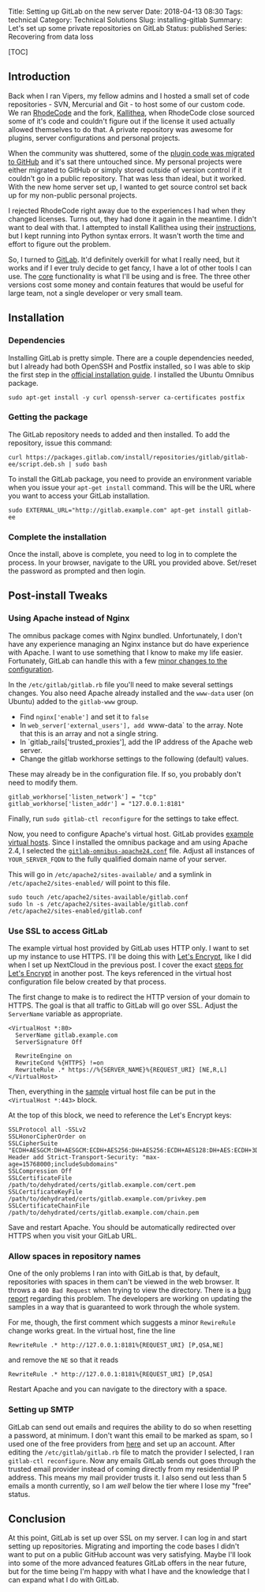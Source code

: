 Title: Setting up GitLab on the new server
Date: 2018-04-13 08:30
Tags: technical
Category: Technical Solutions
Slug: installing-gitlab
Summary: Let's set up some private repositories on GitLab
Status: published
Series: Recovering from data loss

[TOC]

## Introduction

Back when I ran Vipers, my fellow admins and I hosted a small set of code repositories -
SVN, Mercurial and Git - to host some of our custom code. We ran [RhodeCode][rhode] and
the fork, [Kallithea][kallithea], when RhodeCode close sourced some of it's code and
couldn't figure out if the license it used actually allowed themselves to do that. A private
repository was awesome for plugins, server configurations and personal projects.

When the community was shuttered, some of the [plugin code was migrated to GitHub][plugins] and it's
sat there untouched since. My personal projects were either migrated to GitHub or
simply stored outside of version control if it couldn't go in a public repository. That was
less than ideal, but it worked. With the new home server set up, I wanted to get source control set
back up for my non-public personal projects.

I rejected RhodeCode right away due to the experiences I had when they changed licenses. Turns out,
they had done it again in the meantime. I didn't want to deal with that. I attempted to install
Kallithea using their [instructions][1], but I kept running into Python syntax errors. It wasn't
worth the time and effort to figure out the problem.

So, I turned to [GitLab][2]. It'd definitely overkill for what I really need, but it works and
if I ever truly decide to get fancy, I have a lot of other tools I can use. The [core][3] functionality
is what I'll be using and is free. The three other versions cost some money and contain features that
would be useful for large team, not a single developer or very small team.

## Installation

### Dependencies 

Installing GitLab is pretty simple. There are a couple dependencies needed, but I already had both OpenSSH 
and Postfix installed, so I was able to skip the first step in the [official installation guide][4]. I installed
the Ubuntu Omnibus package.

    sudo apt-get install -y curl openssh-server ca-certificates postfix

### Getting the package

The GitLab repository needs to added and then installed. To add the repository, issue this command:

    curl https://packages.gitlab.com/install/repositories/gitlab/gitlab-ee/script.deb.sh | sudo bash

To install the GitLab package, you need to provide an environment variable when you issue your
`apt-get install` command. This will be the URL where you want to access your GitLab installation.

    sudo EXTERNAL_URL="http://gitlab.example.com" apt-get install gitlab-ee

### Complete the installation

Once the install, above is complete, you need to log in to complete the process. In your browser,
navigate to the URL you provided above. Set/reset the password as prompted and then login. 

## Post-install Tweaks

### Using Apache instead of Nginx

The omnibus package comes with Nginx bundled. Unfortunately, I don't have any experience managing
an Nginx instance but do have experience with Apache. I want to use something that I know to make
my life easier. Fortunately, GitLab can handle this with a few [minor changes to the configuration][5]. 

In the `/etc/gitlab/gitlab.rb` file you'll need to make several settings changes. You also need Apache 
already installed and the `www-data` user (on Ubuntu) added to the `gitlab-www` group.

 * Find `nginx['enable']` and set it to `false`
 * In `web_server['external_users'], add `www-data` to the array. Note that this is an array and not a single string.
 * In `gitlab_rails['trusted_proxies'], add the IP address of the Apache web server. 
 * Change the gitlab workhorse settings to the following (default) values. 
 
These may already be in the configuration file. If so, you probably don't need to modify them.

	gitlab_workhorse['listen_network'] = "tcp"
	gitlab_workhorse['listen_addr'] = "127.0.0.1:8181"
	
Finally, run `sudo gitlab-ctl reconfigure` for the settings to take effect.

Now, you need to configure Apache's virtual host. GitLab provides [example virtual hosts][5]. Since I installed
the omnibus package and am using Apache 2.4, I selected the [`gitlab-omnibus-apache24.conf`][6] file. Adjust all
instances of `YOUR_SERVER_FQDN` to the fully qualified domain name of your server.

This will go in `/etc/apache2/sites-available/` and a symlink in `/etc/apache2/sites-enabled/` will point to this file.

    sudo touch /etc/apache2/sites-available/gitlab.conf
	sudo ln -s /etc/apache2/sites-available/gitlab.conf /etc/apache2/sites-enabled/gitlab.conf 

### Use SSL to access GitLab

The example virtual host provided by GitLab uses HTTP only. I want to set up my instance to use HTTPS. I'll be 
doing this with [Let's Encrypt][7], like I did when I set up NextCloud in the previous post. I cover the exact 
[steps for Let's Encrypt][ssl] in another post. The keys referenced in the virtual host configuration file below created 
by that process. 

The first change to make is to redirect the HTTP version of your domain to HTTPS. The goal is that all traffic to
GitLab will go over SSL. Adjust the `ServerName` variable as appropriate.

	<VirtualHost *:80>
	  ServerName gitlab.example.com
	  ServerSignature Off

	  RewriteEngine on
	  RewriteCond %{HTTPS} !=on
	  RewriteRule .* https://%{SERVER_NAME}%{REQUEST_URI} [NE,R,L]
	</VirtualHost>

Then, everything in the [sample][6] virtual host file can be put in the `<VirtualHost *:443>` block.

At the top of this block, we need to reference the Let's Encrypt keys:

	SSLProtocol all -SSLv2
	SSLHonorCipherOrder on
	SSLCipherSuite "ECDH+AESGCM:DH+AESGCM:ECDH+AES256:DH+AES256:ECDH+AES128:DH+AES:ECDH+3DES:DH+3DES:RSA+AESGCM:RSA+AES:RSA+3DES:!aNULL:!MD5:!DSS"
	Header add Strict-Transport-Security: "max-age=15768000;includeSubdomains"
	SSLCompression Off
	SSLCertificateFile /path/to/dehydrated/certs/gitlab.example.com/cert.pem
	SSLCertificateKeyFile /path/to/dehydrated/certs/gitlab.example.com/privkey.pem
	SSLCertificateChainFile /path/to/dehydrated/certs/gitlab.example.com/chain.pem
	
Save and restart Apache. You should be automatically redirected over HTTPS when you visit your GitLab URL.

### Allow spaces in repository names

One of the only problems I ran into with GitLab is that, by default, repositories with spaces in them can't be viewed
in the web browser. It throws a `400 Bad Request` when trying to view the directory. There is a [bug report][9] 
regarding this problem. The developers are working on updating the samples in a way that is guaranteed to work through
the whole system. 

For me, though, the first comment which suggests a minor `RewireRule` change works great. In the virtual host, fine the line

    RewriteRule .* http://127.0.0.1:8181%{REQUEST_URI} [P,QSA,NE]
	
and remove the `NE` so that it reads

    RewriteRule .* http://127.0.0.1:8181%{REQUEST_URI} [P,QSA]

Restart Apache and you can navigate to the directory with a space.

### Setting up SMTP

GitLab can send out emails and requires the ability to do so when resetting a password, at minimum. I don't want this
email to be marked as spam, so I used one of the free providers from [here][10] and set up an account. After editing the 
`/etc/gitlab/gitlab.rb` file to match the provider I selected, I ran `gitlab-ctl reconfigure`. Now any emails GitLab
sends out goes through the trusted email provider instead of coming directly from my residential IP address. This means 
my mail provider trusts it. I also send out less than 5 emails a month currently, so I am *well* below the tier where I
lose my "free" status.

## Conclusion

At this point, GitLab is set up over SSL on my server. I can log in and start setting up repositories. Migrating and importing 
the code bases I didn't want to put on a public GitHub account was very satisfying. Maybe I'll look into some of the 
more advanced features GitLab offers in the near future, but for the time being I'm happy with what I have and the 
knowledge that I can expand what I do with GitLab.


 [rhode]: https://rhodecode.com/
 [kallithea]: https://kallithea-scm.org/
 [plugins]: https://github.com/AWegnerGitHub/Vipers-Server-Plugins
 [1]: http://kallithea.readthedocs.io/en/stable/installation.html
 [2]: https://about.gitlab.com/
 [3]: https://about.gitlab.com/pricing/self-hosted/feature-comparison/
 [4]: https://about.gitlab.com/installation/#ubuntu
 [5]: https://gitlab.com/gitlab-org/gitlab-recipes/tree/master/web-server/apache
 [6]: https://gitlab.com/gitlab-org/gitlab-recipes/blob/master/web-server/apache/gitlab-omnibus-apache24.conf
 [7]: https://letsencrypt.org/
 [8]: {filename}2018_03_27_installing_nextcloud.md
 [9]: https://gitlab.com/gitlab-org/gitlab/-/issues/18213
 [10]: https://docs.gitlab.com/omnibus/settings/smtp.html#smtp-settings
 [ssl]: {filename}2018_04_25_setup_cloudflare_letsencrypt.md